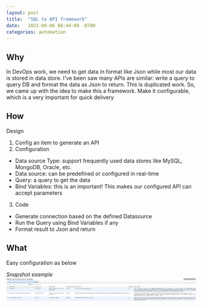```yaml
---
layout: post
title:  "SQL to API framework"
date:   2021-09-06 08:44:09 -0700
categories: automation
---
```

## Why
In DevOps work, we need to get data in format like Json while most our data is stored in data store. I've been saw many APIs are similar: write a query to query DB and format the data as Json to return. This is duplicated work. So, we came up with the idea to make this a framework. Make it configurable, which is a very important for quick delivery

## How
Design
1. Config an item to generate an API
2. Configuration
- Data source Type: support frequently used data stores like MySQL, MongoDB, Oracle, etc.
- Data source: can be predefined or configured in real-time
- Query: a query to get the data 
- Bind Variables: this is an important! This makes our configured API can accept parameters
3. Code
- Generate connection based on the defined Datasource
- Run the Query using Bind Variables if any
- Format result to Json and return

## What
Easy configuration as below

*Snapshot example*
![Example](/img/sql-to-api.png)

